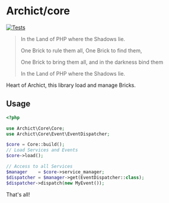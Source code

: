 # Archict/core

[![Tests](https://github.com/Archict/core/actions/workflows/tests.yml/badge.svg?branch=master)](https://github.com/Archict/core/actions/workflows/tests.yml)

> In the Land of PHP where the Shadows lie.
>
> One Brick to rule them all, One Brick to find them,
>
> One Brick to bring them all, and in the darkness bind them
>
> In the Land of PHP where the Shadows lie.

Heart of Archict, this library load and manage Bricks.

## Usage

```php
<?php

use Archict\Core\Core;
use Archict\Core\Event\EventDispatcher;

$core = Core::build();
// Load Services and Events
$core->load();

// Access to all Services
$manager    = $core->service_manager;
$dispatcher = $manager->get(EventDispatcher::class);
$dispatcher->dispatch(new MyEvent());
```

That's all!
